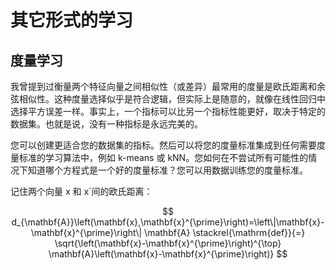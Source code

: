 # 其它形式的学习

## 度量学习

我曾提到过衡量两个特征向量之间相似性（或差异）最常用的度量是欧氏距离和余弦相似性。这种度量选择似乎是符合逻辑，但实际上是随意的，就像在线性回归中选择平方误差一样。事实上，一个指标可以比另一个指标性能更好，取决于特定的数据集。也就是说，没有一种指标是永远完美的。

您可以创建更适合您的数据集的指标。然后可以将您的度量标准集成到任何需要度量标准的学习算法中，例如 k-means 或 kNN。您如何在不尝试所有可能性的情况下知道哪个方程式是一个好的度量标准？您可以用数据训练您的度量标准。

记住两个向量 x 和 x`间的欧氏距离：


$$ d_{\mathbf{A}}\left(\mathbf{x},\mathbf{x}^{\prime}\right)=\left\|\mathbf{x}-\mathbf{x}^{\prime}\right\| \mathbf{A} \stackrel{\mathrm{def}}{=} \sqrt{\left(\mathbf{x}-\mathbf{x}^{\prime}\right)^{\top} \mathbf{A}\left(\mathbf{x}-\mathbf{x}^{\prime}\right)} $$
